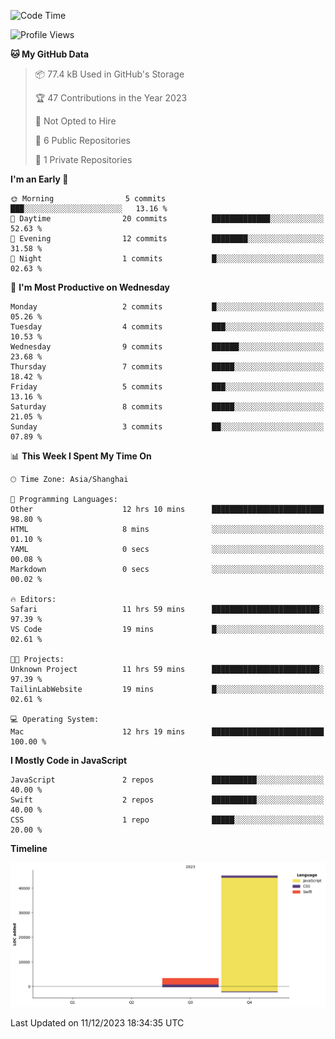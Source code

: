 <!--
**PascalDai/PascalDai** is a ✨ _special_ ✨ repository because its `README.md` (this file) appears on your GitHub profile.

Here are some ideas to get you started:

- 🔭 I’m currently working on ...
- 🌱 I’m currently learning ...
- 👯 I’m looking to collaborate on ...
- 🤔 I’m looking for help with ...
- 💬 Ask me about ...
- 📫 How to reach me: ...
- 😄 Pronouns: ...
- ⚡ Fun fact: ...
-->

<!--START_SECTION:waka-->
![Code Time](http://img.shields.io/badge/Code%20Time-29%20hrs%207%20mins-blue)

![Profile Views](http://img.shields.io/badge/Profile%20Views-0-blue)

**🐱 My GitHub Data** 

> 📦 77.4 kB Used in GitHub's Storage 
 > 
> 🏆 47 Contributions in the Year 2023
 > 
> 🚫 Not Opted to Hire
 > 
> 📜 6 Public Repositories 
 > 
> 🔑 1 Private Repositories 
 > 
**I'm an Early 🐤** 

```text
🌞 Morning                5 commits           ███░░░░░░░░░░░░░░░░░░░░░░   13.16 % 
🌆 Daytime                20 commits          █████████████░░░░░░░░░░░░   52.63 % 
🌃 Evening                12 commits          ████████░░░░░░░░░░░░░░░░░   31.58 % 
🌙 Night                  1 commits           █░░░░░░░░░░░░░░░░░░░░░░░░   02.63 % 
```
📅 **I'm Most Productive on Wednesday** 

```text
Monday                   2 commits           █░░░░░░░░░░░░░░░░░░░░░░░░   05.26 % 
Tuesday                  4 commits           ███░░░░░░░░░░░░░░░░░░░░░░   10.53 % 
Wednesday                9 commits           ██████░░░░░░░░░░░░░░░░░░░   23.68 % 
Thursday                 7 commits           █████░░░░░░░░░░░░░░░░░░░░   18.42 % 
Friday                   5 commits           ███░░░░░░░░░░░░░░░░░░░░░░   13.16 % 
Saturday                 8 commits           █████░░░░░░░░░░░░░░░░░░░░   21.05 % 
Sunday                   3 commits           ██░░░░░░░░░░░░░░░░░░░░░░░   07.89 % 
```


📊 **This Week I Spent My Time On** 

```text
🕑︎ Time Zone: Asia/Shanghai

💬 Programming Languages: 
Other                    12 hrs 10 mins      █████████████████████████   98.80 % 
HTML                     8 mins              ░░░░░░░░░░░░░░░░░░░░░░░░░   01.10 % 
YAML                     0 secs              ░░░░░░░░░░░░░░░░░░░░░░░░░   00.08 % 
Markdown                 0 secs              ░░░░░░░░░░░░░░░░░░░░░░░░░   00.02 % 

🔥 Editors: 
Safari                   11 hrs 59 mins      ████████████████████████░   97.39 % 
VS Code                  19 mins             █░░░░░░░░░░░░░░░░░░░░░░░░   02.61 % 

🐱‍💻 Projects: 
Unknown Project          11 hrs 59 mins      ████████████████████████░   97.39 % 
TailinLabWebsite         19 mins             █░░░░░░░░░░░░░░░░░░░░░░░░   02.61 % 

💻 Operating System: 
Mac                      12 hrs 19 mins      █████████████████████████   100.00 % 
```

**I Mostly Code in JavaScript** 

```text
JavaScript               2 repos             ██████████░░░░░░░░░░░░░░░   40.00 % 
Swift                    2 repos             ██████████░░░░░░░░░░░░░░░   40.00 % 
CSS                      1 repo              █████░░░░░░░░░░░░░░░░░░░░   20.00 % 
```



**Timeline**

![Lines of Code chart](https://raw.githubusercontent.com/PascalDai/PascalDai/main/assets/bar_graph.png)


 Last Updated on 11/12/2023 18:34:35 UTC
<!--END_SECTION:waka-->
